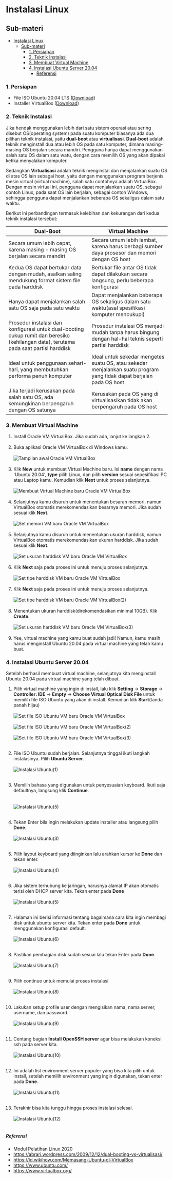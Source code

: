 # Instalasi Linux

## Sub-materi
- [Instalasi Linux](#instalasi-linux)
  - [Sub-materi](#sub-materi)
    - [1. Persiapan](#1-persiapan)
    - [2. Teknik Instalasi](#2-teknik-instalasi)
    - [3. Membuat Virtual Machine](#3-membuat-virtual-machine)
    - [4. Instalasi Ubuntu Server 20.04](#4-instalasi-ubuntu-server-2004)
        - [Referensi](#referensi)

### 1. Persiapan
- File ISO Ubuntu 20.04 LTS ([Download](https://ubuntu.com/download/server))
- Installer VirtualBox ([Download](https://www.virtualbox.org/wiki/Downloads))

### 2. Teknik Instalasi
Jika hendak menggunakan lebih dari satu sistem operasi atau sering disebut OS(operating system) pada suatu komputer biasanya ada dua pilihan teknik instalasi, yaitu **dual-boot** atau **virtualisasi**.
**Dual-boot** adalah teknik menginstall dua atau lebih OS pada satu komputer, dimana masing-masing OS berjalan secara mandiri. Pengguna hanya dapat menggunakan salah satu OS dalam satu watu, dengan cara memilih OS yang akan dipakai ketika menyalakan komputer.<br/>

Sedangkan **Virtualisasi** adalah teknik menginstal dan menjalankan suatu OS di atas OS lain sebagai host, yaitu dengan menggunakan program berjenis mesin virtual (virtual machine), salah satu contohnya adalah VirtualBox. Dengan mesin virtual ini, pengguna dapat menjalankan suatu OS, sebagai contoh Linux, pada saat OS lain berjalan, sebagai contoh Windows, sehingga pengguna dapat menjalankan beberapa OS sekaligus dalam satu waktu.

Berikut ini perbandingan termasuk kelebihan dan kekurangan dari kedua teknik instalasi tersebut:

|Dual-Boot|Virtual Machine|
|---|---|
|Secara umum lebih cepat, karena masing - masing OS berjalan secara mandiri|Secara umum lebih lambat, karena harus berbagi sumber daya prosesor dan memori dengan OS host|
|Kedua OS dapat bertukar data dengan mudah, asalkan saling mendukung format sistem file pada harddisk|Bertukar file antar OS tidak dapat dilakukan secara langsung, perlu beberapa konfigurasi|
|Hanya dapat menjalankan salah satu OS saja pada satu waktu|Dapat menjalankan beberapa OS sekaligus dalam satu waktu(asal spesifikasi komputer mencukupi)|
|Prosedur instalasi dan konfigurasi untuk dual-booting cukup rumit dan beresiko (kehilangan data), terutama pada saat partisi harddisk|Prosedur instalasi OS menjadi mudah tanpa harus bingung dengan hal-hal teknis seperti partisi harddisk|
|Ideal untuk penggunaan sehari-hari, yang membutuhkan performa penuh komputer|Ideal untuk sekedar mengetes suatu OS, atau sekedar menjalankan suatu program yang tidak dapat berjalan pada OS host|
|Jika terjadi kerusakan pada salah satu OS, ada kemungkinan berpengaruh dengan OS satunya|Kerusakan pada OS yang di virtualisasikan tidak akan berpengaruh pada OS host|

### 3. Membuat Virtual Machine

1. Install Oracle VM VirtualBox. Jika sudah ada, lanjut ke langkah 2.<br/><br/>
2. Buka aplikasi Oracle VM VirtualBox di Windows kamu.<br/><br/>
![Tampilan awal Oracle VM VirtualBox](./img/tampilan-awal.PNG "Tampilan awal Oracle VM VirtualBox")
<br/><br/>
3. Klik **New** untuk membuat Virtual Machine baru. Isi **name** dengan nama 'Ubuntu 20.04', **type** pilih Linux, dan pilih **version** sesuai sepesifikasi PC atau Laptop kamu. Kemudian klik **Next** untuk proses selanjutnya.<br/><br/>
![Membuat Virtual Machine baru Oracle VM VirtualBox](./img/1.png "Membuat Virtual Machine baru Oracle VM VirtualBox")
<br/><br/>
4. Selanjutnya kamu disuruh untuk menentukan besaran memori, namun VirtualBox otomatis merekomendasikan besarnya memori. Jika sudah sesuai klik **Next**.<br/><br/>
![Set memori VM baru Oracle VM VirtualBox](./img/2.png "Set memori VM baru Oracle VM VirtualBox")
<br/><br/>
5. Selanjutnya kamu disuruh untuk menentukan ukuran harddisk, namun VirtualBox otomatis merekomendasikan ukuran harddisk. Jika sudah sesuai klik **Next**.<br/><br/>
![Set ukuran harddisk VM baru Oracle VM VirtualBox](./img/3.png "Set ukuran harddisk VM baru Oracle VM VirtualBox")
<br/><br/>
6. Klik **Next** saja pada proses ini untuk menuju proses selanjutnya.<br/><br/>
![Set tipe harddisk VM baru Oracle VM VirtualBox](./img/4.png "Set tipe harddisk VM baru Oracle VM VirtualBox")
<br/><br/>
7. Klik **Next** saja pada proses ini untuk menuju proses selanjutnya.<br/><br/>
![Set tipe harddisk VM baru Oracle VM VirtualBox(2)](./img/5.png "Set tipe harddisk VM baru Oracle VM VirtualBox(2)")
<br/><br/>
8. Menentukan ukuran harddisk(direkomendasikan minimal 10GB). Klik **Create**.<br/><br/>
![Set ukuran harddisk VM baru Oracle VM VirtualBox(3)](./img/6.png "Set ukuran harddisk VM baru Oracle VM VirtualBox(3)")
<br/><br/>
9. Yee, virtual machine yang kamu buat sudah jadi! Namun, kamu masih harus menginstall Ubuntu 20.04 pada virtual machine yang telah kamu buat.

### 4. Instalasi Ubuntu Server 20.04
Setelah berhasil membuat virtual machine, selanjutnya kita menginstall Ubuntu 20.04 pada virtual machine yang telah dibuat.

1. Pilih virtual machine yang ingin di install, lalu klik **Setting** -> **Storage** -> **Controller: IDE** -> **Empty** -> **Choose Virtual Optical Disk File** untuk memilih file ISO Ubuntu yang akan di install. Kemudian klik **Start**(tanda panah hijau)  <br/><br/>
![Set file ISO Ubuntu VM baru Oracle VM VirtualBox](./img/7.png "Set file ISO Ubuntu VM baru Oracle VM VirtualBox")<br/><br/>
![Set file ISO Ubuntu VM baru Oracle VM VirtualBox(2)](./img/8.png "Set file ISO Ubuntu VM baru Oracle VM VirtualBox(2)")<br/><br/>
![Set file ISO Ubuntu VM baru Oracle VM VirtualBox(3)](./img/9.png "Set file ISO Ubuntu VM baru Oracle VM VirtualBox(3)")
<br/><br/>

1. File ISO Ubuntu sudah berjalan. Selanjutnya tinggal ikuti langkah instalasinya. Pilih **Ubuntu Server**.<br/><br/>
![Instalasi Ubuntu(1)](./img/11.png "Instalasi Ubuntu(1)")
<br/><br/>
3. Memilih bahasa yang digunakan untuk penyesuaian keyboard. Ikuti saja defaultnya, langsung klik **Continue**.<br/><br/>  
![Instalasi Ubuntu(5)](./img/12.png "Instalasi Ubuntu(5)")
<br/><br/>
1. Tekan Enter bila ingin melakukan update installer atau langsung pilih **Done**.<br/><br/>
![Instalasi Ubuntu(3)](./img/13.png "Instalasi Ubuntu(3)")
<br/><br/>
5. Pilih layout keyboard yang diinginkan lalu arahkan kursor ke **Done** dan tekan enter.<br/><br/>
![Instalasi Ubuntu(4)](./img/14.png "Instalasi Ubuntu(4)")
<br/><br/>
1. Jika sistem terhubung ke jaringan, harusnya alamat IP akan otomatis terisi oleh DHCP server kita. Tekan enter pada **Done**<br/><br/>
![Instalasi Ubuntu(5)](./img/15.png "Instalasi Ubuntu(5)")
<br/><br/>
7. Halaman ini berisi informasi tentang bagaimana cara kita ingin membagi disk untuk ubuntu server kita. Tekan enter pada **Done** untuk menggunakan konfigurasi default.<br/><br/>
![Instalasi Ubuntu(6)](./img/16.png "Instalasi Ubuntu(6)")
<br/><br/>
8. Pastikan pembagian disk sudah sesuai lalu tekan Enter pada **Done**.<br/><br/>
![Instalasi Ubuntu(7)](./img/17.png "Instalasi Ubuntu(7)")
<br/><br/>
9. Pilih continue untuk memulai proses instalasi<br/><br/>
![Instalasi Ubuntu(8)](./img/18.png "Instalasi Ubuntu(8)")
<br/><br/>
10. Lakukan setup profile user dengan mengisikan nama, nama server, username, dan password.<br/><br/>
![Instalasi Ubuntu(9)](./img/19.png "Instalasi Ubuntu(9)")
<br/><br/>
11.  Centang bagian **Install OpenSSH server** agar bisa melakukan koneksi ssh pada server kita.<br/><br/>
![Instalasi Ubuntu(10)](./img/20.png "Instalasi Ubuntu(10)")
<br/><br/>
12.  Ini adalah list environment server populer yang bisa kita pilih untuk install, setelah memilih environment yang ingin digunakan, tekan enter pada **Done**.<br/><br/>
![Instalasi Ubuntu(11)](./img/21.png "Instalasi Ubuntu(11)")
<br/><br/>
13.  Terakhir bisa kita tunggu hingga proses instalasi selesai.<br/><br/>
![Instalasi Ubuntu(12)](./img/22.png "Instalasi Ubuntu(12)")
<br/><br/>

##### Referensi
- Modul Pelatihan Linux 2020
- https://abrari.wordpress.com/2009/12/12/dual-booting-vs-virtualisasi/
- https://id.wikihow.com/Memasang-Ubuntu-di-VirtualBox
- https://www.ubuntu.com/
- https://www.virtualbox.org/